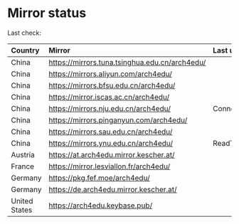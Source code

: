<script src="./time.js"></script>
# Mirror status
Last check: <script type="text/javascript">localize(1668986630.3412075);</script>

|Country|Mirror|Last update|
|:------|:-----|:----------|
|China|https://mirrors.tuna.tsinghua.edu.cn/arch4edu/|<script type="text/javascript">localize(1668969421);</script>|
|China|https://mirrors.aliyun.com/arch4edu/|<script type="text/javascript">localize(1668926269);</script>|
|China|https://mirrors.bfsu.edu.cn/arch4edu/|<script type="text/javascript">localize(1668969421);</script>|
|China|https://mirror.iscas.ac.cn/arch4edu/|<script type="text/javascript">localize(1668926269);</script>|
|China|https://mirrors.nju.edu.cn/arch4edu/|ConnectTimeout|
|China|https://mirrors.pinganyun.com/arch4edu/|<script type="text/javascript">localize(1668969421);</script>|
|China|https://mirrors.sau.edu.cn/arch4edu/|<script type="text/javascript">localize(1650446957);</script>|
|China|https://mirrors.ynu.edu.cn/arch4edu/|ReadTimeout|
|Austria|https://at.arch4edu.mirror.kescher.at/|<script type="text/javascript">localize(1668969421);</script>|
|France|https://mirror.lesviallon.fr/arch4edu/|<script type="text/javascript">localize(1668969421);</script>|
|Germany|https://pkg.fef.moe/arch4edu/|<script type="text/javascript">localize(1668969421);</script>|
|Germany|https://de.arch4edu.mirror.kescher.at/|<script type="text/javascript">localize(1668969421);</script>|
|United States|https://arch4edu.keybase.pub/|<script type="text/javascript">localize(1668926269);</script>|

<script src="./tablefilter/tablefilter.js"></script>
<script src="./table.js"></script>